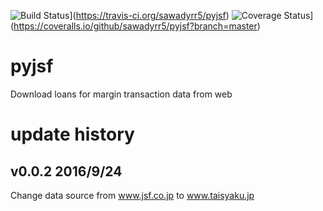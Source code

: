 ![Build Status](https://travis-ci.org/sawadyrr5/pyjsf.svg?branch=master)](https://travis-ci.org/sawadyrr5/pyjsf)
![Coverage Status](https://coveralls.io/repos/github/sawadyrr5/pyjsf/badge.svg?branch=master)](https://coveralls.io/github/sawadyrr5/pyjsf?branch=master)

# pyjsf
Download loans for margin transaction data from web

# update history
## v0.0.2 2016/9/24
Change data source from www.jsf.co.jp to www.taisyaku.jp
